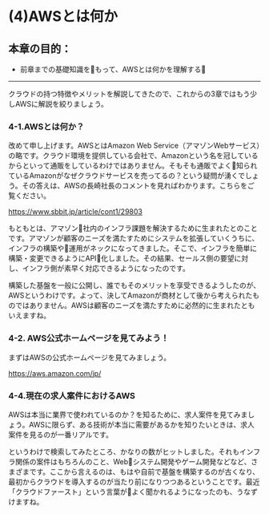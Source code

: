 # (4)AWSとは何か

## 本章の目的：

- 前章までの基礎知識をもって、AWSとは何かを理解する

***

クラウドの持つ特徴やメリットを解説してきたので、これからの3章ではもう少しAWSに解説を絞りましょう。

### 4-1.AWSとは何か？

改めて申し上げます。AWSとはAmazon Web Service（アマゾンWebサービス）の略です。クラウド環境を提供している会社で、Amazonという名を冠しているからといって通販をしているわけではありません。そもそも通販でよく知られているAmazonがなぜクラウドサービスを売ってるの？という疑問が湧くでしょう。その答えは、AWSの長崎社長のコメントを見ればわかります。こちらをご覧ください。

https://www.sbbit.jp/article/cont1/29803

もともとは、アマゾン社内のインフラ課題を解決するために生まれたとのことです。アマゾンが顧客のニーズを満たすためにシステムを拡張していくうちに、インフラの構築や運用がネックになってきました。そこで、インフラを簡単に構築・変更できるようにAPI化しました。その結果、セールス側の要望に対し、インフラ側が素早く対応できるようになったのです。

構築した基盤を一般に公開し、誰でもそのメリットを享受できるようしたのが、AWSというわけです。よって、決してAmazonが商材として後から考えられたものではありません。AWSは顧客のニーズを満たすために必然的に生まれたともいえますね。

### 4-2. AWS公式ホームページを見てみよう！

まずはAWSの公式ホームページを見てみましょう。

https://aws.amazon.com/jp/




### 4-4.現在の求人案件におけるAWS

AWSは本当に業界で使われているのか？を知るために、求人案件を見てみましょう。AWSに限らず、ある技術が本当に需要があるかを知りたいときは、求人案件を見るのが一番リアルです。

というわけで検索してみたところ、かなりの数がヒットしました。それもインフラ関係の案件はもちろんのこと、Webシステム開発やゲーム開発などなど、さまざまです。ここから言えるのは、もはや自前で基盤を構築するのが古くなり、最初からクラウドを導入するのが当たり前になりつつあるということです。最近「クラウドファースト」という言葉がよく聞かれるようになったのも、うなずけますね。



